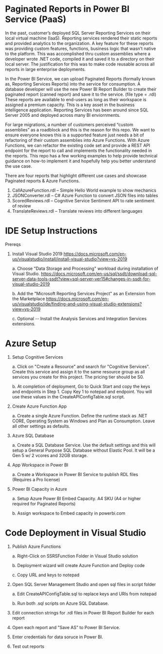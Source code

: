 # Paginated Reports in Power BI Service (PaaS)

In the past, customer’s deployed SQL Server Reporting Services on their local virtual machine (IaaS).  Reporting services rendered their static reports and provided analytics to the organization.  A key feature for these reports was providing custom features, functions, business logic that wasn’t native to the platform.  This was accomplished thru custom assemblies where a developer wrote .NET code, compiled it and saved it to a directory on their local server.  The justification for this was to make code reusable across all reports in large enterprise deployments.  

In the Power BI Service, we can upload Paginated Reports (formally known as, Reporting Services Reports) into the service for consumption.  A database developer will use the new Power BI Report Builder to create their paginated report (canned report) and save it to the service. (file type = .rdl)  These reports are available to end-users as long as their workspace is assigned a premium capacity.  This is a key asset in the business intelligence application.  Reporting Services has been around since SQL Server 2005 and deployed across many BI enviornments.

For large migrations, a number of customers perceived “custom assemblies” as a roadblock and this is the reason for this repo.  We want to ensure everyone knows this is a supported feature just needs a bit of refactoring of their custom assemblies into Azure Functions.  With Azure Functions, we can refactor the existing code set and provide a REST API endpoint for the report to call and implements the functionality needed in the reports.  This repo has a few working examples to help provide technical guidance on how-to implement it and hopefully help you better understand the use case.

There are four reports that highlight different use cases and showcase Paginated reports & Azure Functions.

1.	CallAzureFunction.rdl – Simple Hello World example to show mechanics
2.	JSONConverter.rdl – C# Azure Function to convert JSON files into tables
3.	ScoredReviews.rdl – Cognitive Service Sentiment API to rate sentiment of review
4.	TranslateReviews.rdl – Translate reviews into different languages

# IDE Setup Instructions
Prereqs
1. Install Visual Studio 2019 https://docs.microsoft.com/en-us/visualstudio/install/install-visual-studio?view=vs-2019
    
    a. Choose "Data Storage and Processing" workload during installation of Visual Studio.  https://docs.microsoft.com/en-us/sql/ssdt/download-sql-server-data-tools-ssdt?view=sql-server-ver15#changes-in-ssdt-for-visual-studio-2019
    
    b. Add the "Microsoft Reporting Services Project" as an Extension from the Marketplace https://docs.microsoft.com/en-us/visualstudio/ide/finding-and-using-visual-studio-extensions?view=vs-2019 

    c. Optional -- Install the Analysis Services and Integration Services extensions.
    
# Azure Setup
1. Setup Cognitive Services

    a. Click on "Create a Resource" and search for "Cognitive Services".  Create this service and assign it to the same resource group as all services you create for this project.  The pricing tier should be S0.
    
    b. At completion of deployment, Go to Quick Start and copy the keys and endpoints in Step 1.  Copy Key 1 to notepad and endpoint.  You will use these values in the CreateAPIConfigTable.sql script.

2. Create Azure Function App

    a. Create a single Azure Function.  Define the runtime stack as .NET CORE, Operating System as Windows and Plan as Consumption.  Leave all other settings as defaults.

3. Azure SQL Database
    
    a. Create a SQL Database Service.  Use the default settings and this will setup a General Purpose SQL Database without Elastic Pool. It will be a Gen 5 w/ 2 vcores and 32GB storage.

4. App Workspace in Power BI

    a. Create a Workspace in Power BI Service to publish RDL files (Requires a Pro license)

5. Power BI Capacity in Azure

    a. Setup Azure Power BI Embed Capacity. A4 SKU (A4 or higher required for Paginated Reports)
    
    b. Assign workspace to Embed capacity in powerbi.com

# Code Deployment in Visual Studio
1. Publish Azure Functions

    a. Right-Click on SSRSFunction Folder in Visual Studio solution

    b. Deployment wizard will create Azure Function and Deploy code

    c. Copy URL and keys to notepad

2. Open SQL Server Management Studio and open sql files in script folder

    a. Edit CreateAPIConfigTable.sql to replace keys and URIs from notepad

    b. Run both .sql scripts on Azure SQL Database.

3. Edit connection strings for .rdl files in Power BI Report Builder for each report
4. Open each report and "Save AS" to Power BI Service.
5. Enter credentials for data soruce in Power BI.
6. Test out reports

